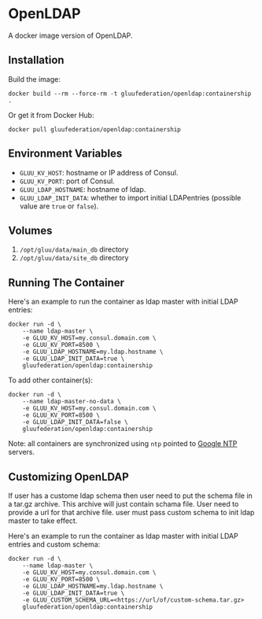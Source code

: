 # OpenLDAP

A docker image version of OpenLDAP.

## Installation

Build the image:

```
docker build --rm --force-rm -t gluufederation/openldap:containership .
```

Or get it from Docker Hub:

```
docker pull gluufederation/openldap:containership
```

## Environment Variables

- `GLUU_KV_HOST`: hostname or IP address of Consul.
- `GLUU_KV_PORT`: port of Consul.
- `GLUU_LDAP_HOSTNAME`: hostname of ldap.
- `GLUU_LDAP_INIT_DATA`: whether to import initial LDAPentries (possible value are `true` or `false`).

## Volumes

1. `/opt/gluu/data/main_db` directory
2. `/opt/gluu/data/site_db` directory

## Running The Container

Here's an example to run the container as ldap master with initial LDAP entries:

```
docker run -d \
    --name ldap-master \
    -e GLUU_KV_HOST=my.consul.domain.com \
    -e GLUU_KV_PORT=8500 \
    -e GLUU_LDAP_HOSTNAME=my.ldap.hostname \
    -e GLUU_LDAP_INIT_DATA=true \
    gluufederation/openldap:containership
```

To add other container(s):

```
docker run -d \
    --name ldap-master-no-data \
    -e GLUU_KV_HOST=my.consul.domain.com \
    -e GLUU_KV_PORT=8500 \
    -e GLUU_LDAP_INIT_DATA=false \
    gluufederation/openldap:containership
```

Note: all containers are synchronized using `ntp` pointed to [Google NTP](https://developers.google.com/time/) servers.

## Customizing OpenLDAP

If user has a custome ldap schema then user need to put the schema file in a tar.gz archive.
This archive will just contain schama file. User need to provide a url for that archive file.
user must pass custom schema to init ldap master to take effect.

Here's an example to run the container as ldap master with initial LDAP entries and custom schema:

```
docker run -d \
    --name ldap-master \
    -e GLUU_KV_HOST=my.consul.domain.com \
    -e GLUU_KV_PORT=8500 \
    -e GLUU_LDAP_HOSTNAME=my.ldap.hostname \
    -e GLUU_LDAP_INIT_DATA=true \
    -e GLUU_CUSTOM_SCHEMA_URL=<https://url/of/custom-schema.tar.gz>
    gluufederation/openldap:containership
```
